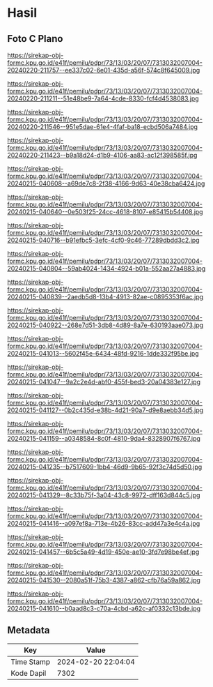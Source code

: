 # Hasil

## Foto C Plano

https://sirekap-obj-formc.kpu.go.id/e41f/pemilu/pdpr/73/13/03/20/07/7313032007004-20240220-211757--ee337c02-6e01-435d-a56f-574c8f645009.jpg

https://sirekap-obj-formc.kpu.go.id/e41f/pemilu/pdpr/73/13/03/20/07/7313032007004-20240220-211211--51e48be9-7a64-4cde-8330-fcf4d4538083.jpg

https://sirekap-obj-formc.kpu.go.id/e41f/pemilu/pdpr/73/13/03/20/07/7313032007004-20240220-211546--951e5dae-61e4-4faf-ba18-ecbd506a7484.jpg

https://sirekap-obj-formc.kpu.go.id/e41f/pemilu/pdpr/73/13/03/20/07/7313032007004-20240220-211423--b9a18d24-d1b9-4106-aa83-ac12f398585f.jpg

https://sirekap-obj-formc.kpu.go.id/e41f/pemilu/pdpr/73/13/03/20/07/7313032007004-20240215-040608--a69de7c8-2f38-4166-9d63-40e38cba6424.jpg

https://sirekap-obj-formc.kpu.go.id/e41f/pemilu/pdpr/73/13/03/20/07/7313032007004-20240215-040640--0e503f25-24cc-4618-8107-e85415b54408.jpg

https://sirekap-obj-formc.kpu.go.id/e41f/pemilu/pdpr/73/13/03/20/07/7313032007004-20240215-040716--b91efbc5-3efc-4cf0-9c46-77289dbdd3c2.jpg

https://sirekap-obj-formc.kpu.go.id/e41f/pemilu/pdpr/73/13/03/20/07/7313032007004-20240215-040804--59ab4024-1434-4924-b01a-552aa27a4883.jpg

https://sirekap-obj-formc.kpu.go.id/e41f/pemilu/pdpr/73/13/03/20/07/7313032007004-20240215-040839--2aedb5d8-13b4-4913-82ae-c0895353f6ac.jpg

https://sirekap-obj-formc.kpu.go.id/e41f/pemilu/pdpr/73/13/03/20/07/7313032007004-20240215-040922--268e7d51-3db8-4d89-8a7e-630193aae073.jpg

https://sirekap-obj-formc.kpu.go.id/e41f/pemilu/pdpr/73/13/03/20/07/7313032007004-20240215-041013--5602f45e-6434-48fd-9216-1dde332f95be.jpg

https://sirekap-obj-formc.kpu.go.id/e41f/pemilu/pdpr/73/13/03/20/07/7313032007004-20240215-041047--9a2c2e4d-abf0-455f-bed3-20a04383e127.jpg

https://sirekap-obj-formc.kpu.go.id/e41f/pemilu/pdpr/73/13/03/20/07/7313032007004-20240215-041127--0b2c435d-e38b-4d21-90a7-d9e8aebb34d5.jpg

https://sirekap-obj-formc.kpu.go.id/e41f/pemilu/pdpr/73/13/03/20/07/7313032007004-20240215-041159--a0348584-8c0f-4810-9da4-8328907f6767.jpg

https://sirekap-obj-formc.kpu.go.id/e41f/pemilu/pdpr/73/13/03/20/07/7313032007004-20240215-041235--b7517609-1bb4-46d9-9b65-92f3c74d5d50.jpg

https://sirekap-obj-formc.kpu.go.id/e41f/pemilu/pdpr/73/13/03/20/07/7313032007004-20240215-041329--8c33b75f-3a04-43c8-9972-dff163d844c5.jpg

https://sirekap-obj-formc.kpu.go.id/e41f/pemilu/pdpr/73/13/03/20/07/7313032007004-20240215-041416--a097ef8a-713e-4b26-83cc-add47a3e4c4a.jpg

https://sirekap-obj-formc.kpu.go.id/e41f/pemilu/pdpr/73/13/03/20/07/7313032007004-20240215-041457--6b5c5a49-4d19-450e-ae10-3fd7e98be4ef.jpg

https://sirekap-obj-formc.kpu.go.id/e41f/pemilu/pdpr/73/13/03/20/07/7313032007004-20240215-041530--2080a51f-75b3-4387-a862-cfb76a59a862.jpg

https://sirekap-obj-formc.kpu.go.id/e41f/pemilu/pdpr/73/13/03/20/07/7313032007004-20240215-041610--b0aad8c3-c70a-4cbd-a62c-af0332c13bde.jpg


## Metadata

| Key        | Value               |
| ---------- | ------------------- |
| Time Stamp | 2024-02-20 22:04:04 |
| Kode Dapil | 7302                |



